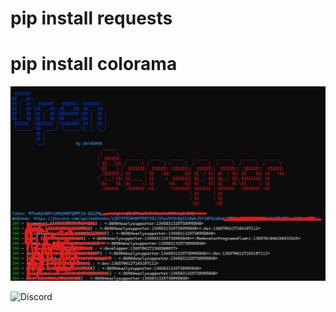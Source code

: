 # pip install requests
# pip install colorama

![Menu](./img/menu.png)

![Discord](.img/discord.png)
